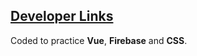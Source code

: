 ## [Developer Links](http://codeideas.github.io/dev-links/)

Coded to practice **Vue**, **Firebase** and **CSS**.
